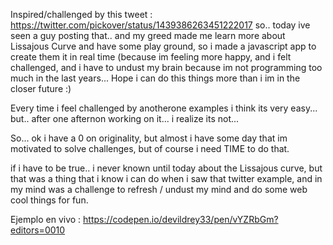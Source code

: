 Inspired/challenged by this tweet : https://twitter.com/pickover/status/1439386263451222017
so.. today ive seen a guy posting that.. and my greed made me learn more about Lissajous Curve and have some play ground, so i made a javascript app to create them it in real time (because im feeling more happy, and i felt challenged, and i have to undust my brain because im not programming too much in the last years...
Hope i can do this things more than i im in the closer future :)

Every time i feel challenged by anotherone examples i think its very easy... but.. after one afternon working on it... i realize its not... 

So... ok i have a 0 on originality, but almost i have some day that im motivated to solve challenges, but of course i need TIME to do that.

if i have to be true.. i never known until today about the Lissajous curve, but that was a thing that i know i can do when i saw that twitter example, and in my mind was a challenge to refresh / undust my mind and do some web cool things for fun.

Ejemplo en vivo : https://codepen.io/devildrey33/pen/vYZRbGm?editors=0010
